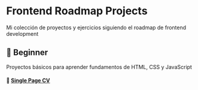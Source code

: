 # Frontend Roadmap Projects
Mi colección de proyectos y ejercicios siguiendo el roadmap de frontend development

## 🔰 Beginner
Proyectos básicos para aprender fundamentos de HTML, CSS y JavaScript
#### 📄 [Single Page CV](https://github.com/RoadmapProjectFrontend/single-page-cv)

